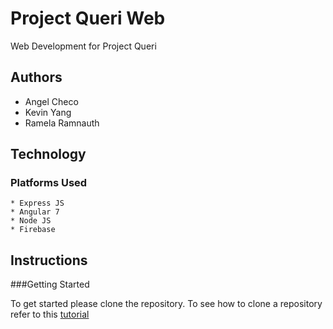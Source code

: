 # Project Queri Web 

Web Development for Project Queri

## Authors
* Angel Checo
* Kevin Yang
* Ramela Ramnauth

## Technology

### Platforms Used
```
* Express JS
* Angular 7
* Node JS
* Firebase
```

## Instructions

###Getting Started

To get started please clone the repository. To see how to clone a repository refer to this 
[tutorial](https://help.github.com/en/articles/cloning-a-repository)

